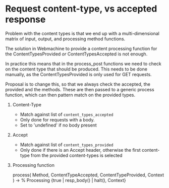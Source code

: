 Request content-type, vs accepted response
==========================================

Problem with the content types is that we end up with a multi-dimensional
matrix of input, output, and processing method functions.

The solution in Webmachine to provide a content processing function
for the ContentTypesProvided *or* ContentTypesAccepted is not enough.

In practice this means that in the process_post functions we need
to check on the content type that should be produced. This needs to
be done manually, as the ContentTypesProvided is only used for GET
requests.

Proposal is to change this, so that we always check the accepted, the
provided and the methods.  These are then passed to a generic process
function, which can then pattern match on the provided types.


1. Content-Type
    - Match against list of `content_types_accepted`
    - Only done for requests with a body.
    - Set to 'undefined' if no body present

2. Accept
    - Match against list of `content_types_provided`
    - Only done if there is an Accept header, otherwise the
      first content-type from the provided content-types
      is selected

3. Processing function

    process( Method, ContentTypeAccepted, ContentTypeProvided, Context ) ->
        % Processing
        {true | resp_body() | halt(), Context}

